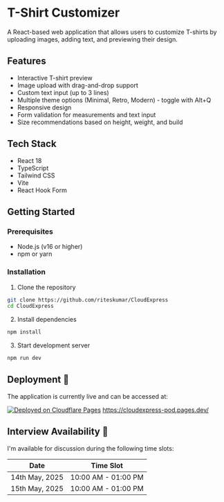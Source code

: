 # T-Shirt Customizer

A React-based web application that allows users to customize T-shirts by uploading images, adding text, and previewing their design.

## Features

- Interactive T-shirt preview
- Image upload with drag-and-drop support
- Custom text input (up to 3 lines)
- Multiple theme options (Minimal, Retro, Modern) - toggle with Alt+Q
- Responsive design
- Form validation for measurements and text input
- Size recommendations based on height, weight, and build

## Tech Stack

- React 18
- TypeScript
- Tailwind CSS
- Vite
- React Hook Form
## Getting Started

### Prerequisites

- Node.js (v16 or higher)
- npm or yarn

### Installation

1. Clone the repository
```sh
git clone https://github.com/riteskumar/CloudExpress
cd CloudExpress
```

2. Install dependencies
```sh
npm install
```

3. Start development server
```sh
npm run dev
```
## Deployment 🚀

The application is currently live and can be accessed at:

[![Deployed on Cloudflare Pages](https://img.shields.io/badge/Cloudflare%20Pages-Live-F38020?style=for-the-badge&logo=cloudflare)](https://cloudexpress-pod.pages.dev/)
https://cloudexpress-pod.pages.dev/



## Interview Availability 📅

I'm available for discussion during the following time slots:

| Date | Time Slot |
|------|-----------|
| 14th May, 2025 | 10:00 AM - 01:00 PM |
| 15th May, 2025 | 10:00 AM - 01:00 PM |

